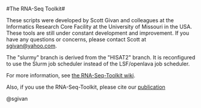 #The RNA-Seq Toolkit#

These scripts were developed by Scott Givan and colleagues at the Informatics Research Core Facility at the University of Missouri in the USA. These tools are still under constant development and improvement. If you have any questions or concerns, please contact Scott at sgivan@yahoo.com.

The "slurmy" branch is derived from the "HISAT2" branch. It is reconfigured to use the Slurm job scheduler instead of the LSF/openlava job
scheduler.

For more information, see [the RNA-Seq-Toolkit wiki](https://github.com/sgivan/RNA-Seq-Toolkit/wiki).

Also, if you use the RNA-Seq-Toolkit, please cite our [publication](http://www.springerlink.com/content/mu65310036466275/)

@sgivan

